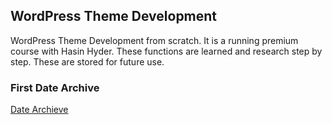 ## WordPress Theme Development 
WordPress Theme Development from scratch. It is a running premium course with Hasin Hyder. These functions are learned and research step by step. These are stored for future use.

### First Date Archive
<a href="https://github.com/zmfoundation/Wordpress/blob/master/custom-query.php%20(get_posts%20with%20pagination)">Date Archieve</a>
